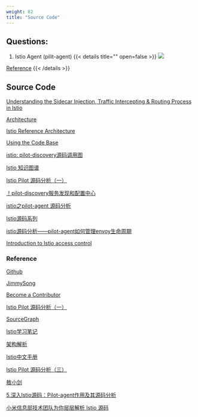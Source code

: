 ```yaml
---
weight: 82
title: "Source Code"
---
```



## Questions:

1. Istio Agent (pilit-agent)
{{< details title="" open=false >}}
![](https://courses.edx.org/assets/courseware/v1/21b8fe1c5f0ab462a08100e3f61d1ba0/asset-v1:LinuxFoundationX+LFS144x+3T2022+type@asset+block/ch5-cert-creation.png)

[Reference](https://learning.edx.org/course/course-v1:LinuxFoundationX+LFS144x+3T2022/block-v1:LinuxFoundationX+LFS144x+3T2022+type@sequential+block@ce78a864b2b041d69231dfbc493003e8/block-v1:LinuxFoundationX+LFS144x+3T2022+type@vertical+block@a0eafac8e5bf4d21877a008135adea4f)
{{< /details >}}






## Source Code

[Understanding the Sidecar Injection, Traffic Intercepting & Routing Process in Istio](https://jimmysong.io/en/blog/sidecar-injection-iptables-and-traffic-routing/)

[Architecture](https://istio.io/latest/docs/ops/deployment/architecture/)

[Istio Reference Architecture](https://tanzu.vmware.com/developer/guides/service-routing-istio-refarch/)

[Using the Code Base](https://github.com/istio/istio/wiki/Using-the-Code-Base)

[istio: pilot-discovery源码调用图](https://www.processon.com/view/606d2167637689306d532b1f)

[Istio 知识图谱](https://www.zhaohuabing.com/post/2020-04-02-istio-mindmap/)

[Istio Pilot 源码分析（一）](https://cloudnative.to/blog/istio-pilot/)

[！pilot-discovery服务发现和配置中心](https://github.com/jukylin/blog/blob/master/istio%E6%BA%90%E7%A0%81%E5%88%86%E6%9E%90%E2%80%94%E2%80%94pilot-discovery%E6%9C%8D%E5%8A%A1%E5%8F%91%E7%8E%B0%E5%92%8C%E9%85%8D%E7%BD%AE%E4%B8%AD%E5%BF%83.md)

[istio之pilot-agent 源码分析](https://blog.haohtml.com/archives/32563)

[Istio源码系列](https://www.cn18k.com/2019/02/08/istio-source-pilot/)

[istio源码分析——pilot-agent如何管理envoy生命周期](http://note.wcoder.com/golang/istio%E6%BA%90%E7%A0%81%E5%88%86%E6%9E%90/istio%E6%BA%90%E7%A0%81%E5%88%86%E6%9E%90%E2%80%94%E2%80%94pilot-agent%E5%A6%82%E4%BD%95%E7%AE%A1%E7%90%86envoy%E7%94%9F%E5%91%BD%E5%91%A8%E6%9C%9F.md)

[Introduction to Istio access control](https://banzaicloud.com/blog/istio-authorization-policies/)



### Reference

[Github](https://github.com/istio/istio)

[JimmySong](https://jimmysong.io/kubernetes-handbook/usecases/istio.html)

[Become a Contributor](https://learning.edx.org/course/course-v1:LinuxFoundationX+LFS144x+3T2022/block-v1:LinuxFoundationX+LFS144x+3T2022+type@sequential+block@44fcbbce8e5b428ca695bbda5316cd7d/block-v1:LinuxFoundationX+LFS144x+3T2022+type@vertical+block@8d398ad8731c430a94322c363644a385)

[Istio Pilot 源码分析（一）](https://zhuanlan.zhihu.com/p/234428285)

[SourceGraph](https://sourcegraph.com/github.com/istio/istio)

[Istio学习笔记](https://skyao.io/learning-istio/introduction/architecture.html)

[架构解析](http://www.zhaowenyu.com/istio-doc/concepts/architecture-overview.html)

[Istio中文手册](https://doc.cncf.vip/istio-handbook/gai-nian-yuan-li/service-mesh-architectures)

[Istio Pilot 源码分析（三）](https://haidong.dev/Pilot%E6%BA%90%E7%A0%81%E5%88%86%E6%9E%90%EF%BC%88%E4%B8%89%EF%BC%89/)

[敖小剑](https://skyao.io/post/201804-istio-mixer-cache-concepts/)

[5.深入Istio源码：Pilot-agent作用及其源码分析](https://cloud.tencent.com/developer/column/80143)

[小米信息部技术团队为你层层解析 Istio 源码](https://www.zhihu.com/column/sevenNt-istio)



[]()

[]()

[]()


